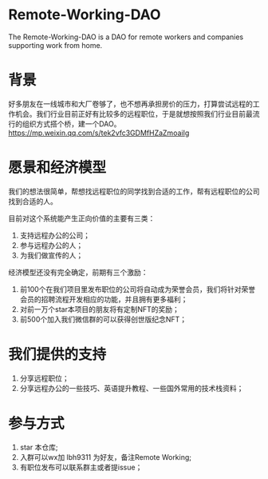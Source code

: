 # Remote-Working-DAO
The Remote-Working-DAO is a DAO for remote workers and companies supporting work from home.

# 背景
好多朋友在一线城市和大厂卷够了，也不想再承担房价的压力，打算尝试远程的工作机会。我们行业目前正好有比较多的远程职位，于是就想按照我们行业目前最流行的组织方式搭个桥，建一个DAO。
https://mp.weixin.qq.com/s/tek2vfc3GDMfHZaZmoaiIg

# 愿景和经济模型
我们的想法很简单，帮想找远程职位的同学找到合适的工作，帮有远程职位的公司找到合适的人。

目前对这个系统能产生正向价值的主要有三类：
1. 支持远程办公的公司；
2. 参与远程办公的人；
3. 为我们做宣传的人；

经济模型还没有完全确定，前期有三个激励：
1. 前100个在我们项目里发布职位的公司将自动成为荣誉会员，我们将针对荣誉会员的招聘流程开发相应的功能，并且拥有更多福利；
2. 对前一万个star本项目的朋友将有定制NFT的奖励；
3. 前500个加入我们微信群的可以获得创世版纪念NFT；

# 我们提供的支持
1. 分享远程职位；
2. 分享远程办公的一些技巧、英语提升教程、一些国外常用的技术栈资料；

# 参与方式
1. star 本仓库;
2. 入群可以wx加 lbh9311 为好友，备注Remote Working;
3. 有职位发布可以联系群主或者提issue；
